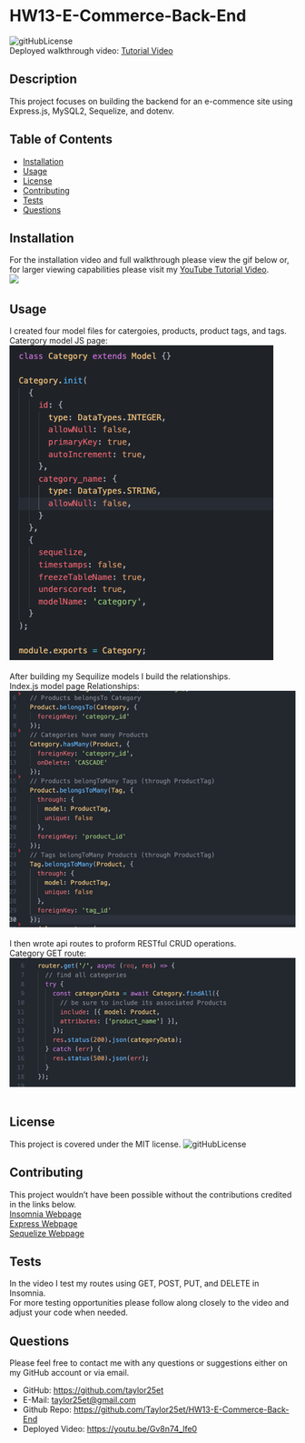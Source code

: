 # HW13-E-Commerce-Back-End 
![gitHubLicense](https://img.shields.io/badge/License-MIT-green.svg)<br>
Deployed walkthrough video: [Tutorial Video](https://youtu.be/Gv8n74_lfe0)

## Description
This project focuses on building the backend for an e-commence site using Express.js, MySQL2, Sequelize, and dotenv.

## Table of Contents

- [Installation](#installation)
- [Usage](#usage)
- [License](#license)
- [Contributing](#contributing)
- [Tests](#tests)
- [Questions](#questions)

## Installation 
For the installation video and full walkthrough please view the gif below or, for larger viewing capabilities please visit my [YouTube Tutorial Video](https://youtu.be/Gv8n74_lfe0). <br> ![](./assets/DemoVideo.gif)
## Usage
I created four model files for catergoies, products, product tags, and tags. <br> 
Catergory model JS page: <br>
![](./assets/catmodel.png)<br><br>
After building my Sequilize models I build the relationships. <br>
Index.js model page Relationships: <br>
![](./assets/models.png)<br><br>
I then wrote api routes to proform RESTful CRUD operations. <br>
Category GET route: <br>
![](./assets/routesget.png)<br><br>
## License
This project is covered under the MIT license. 
![gitHubLicense](https://img.shields.io/badge/License-MIT-green.svg)
## Contributing
This project wouldn’t have been possible without the contributions credited in the links below.<br>
[Insomnia Webpage](https://insomnia.rest/)<br> 
[Express Webpage](https://expressjs.com/)<br>
[Sequelize Webpage](https://sequelize.org/)<br>
## Tests
In the video I test my routes using GET, POST, PUT, and DELETE in Insomnia. <br>
For more testing opportunities please follow along closely to the video and adjust your code when needed.
## Questions
Please feel free to contact me with any questions or suggestions either on my GitHub account or via email.
* GitHub: https://github.com/taylor25et
* E-Mail: taylor25et@gmail.com
* Github Repo: https://github.com/Taylor25et/HW13-E-Commerce-Back-End
* Deployed Video: https://youtu.be/Gv8n74_lfe0



